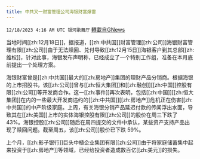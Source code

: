 ```yaml
---
title: 中共又一财富管理公司海银财富爆雷
---
```

`12/18/2023 4:16 AM UTC 银河歌舞厅` [轉載自GNews](https://gnews.org/articles/2122634)

当地时间[[zh:12月18日]]，据报道，[[zh:中共国]]财富管理[[zh:公司]]海银财富管理有限[[zh:公司]]由于无法赎回、兑付导致[[zh:12月15日]]海银客户到其总部[[zh:维权]]，针对此事，海银发布声明称，已经成立了一个特别工作组，准备在本月底前提出一个处理方案。


海银财富曾是[[zh:中共国]]最大的[[zh:房地产]]集团的理财产品分销商。根据海银的上市招股书，该[[zh:公司]]曾与[[zh:恒大集团]]和[[zh:融创]][[zh:中国]]控股有限[[zh:公司]]等开发商合作。这一[[zh:事件]]再次表明，包括[[zh:中国]][[zh:恒大集团]]在内的一些最大开发商违约的[[zh:中共国]][[zh:房地产]]危机正在伤害[[zh:中共国]]的中产阶级家庭。上周，有关海银分销产品延迟付款的传闻浮出水面，导致其在[[zh:美国]]上市的实体海银控股有限[[zh:公司]]的股价在周三下跌了43%。海银控股[[zh:公司]]随后在周四提交的文件中承认，某些资产支持产品出现了赎回问题。截至周五，该[[zh:公司]]股价已下跌 59%。

上个月，[[zh:影子银行]]巨头中植企业集团有限[[zh:公司]]由于将家庭储蓄集中起来投资于[[zh:房地产]]等领域，已经给投资者造成数百亿[[zh:美元]]的损失。






